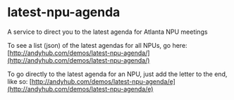 # latest-npu-agenda
A service to direct you to the latest agenda for Atlanta NPU meetings

To see a list (json) of the latest agendas for all NPUs, go here: [http://andyhub.com/demos/latest-npu-agenda/](http://andyhub.com/demos/latest-npu-agenda/)

To go directly to the latest agenda for an NPU, just add the letter to the end, like so: [http://andyhub.com/demos/latest-npu-agenda/e](http://andyhub.com/demos/latest-npu-agenda/e)
